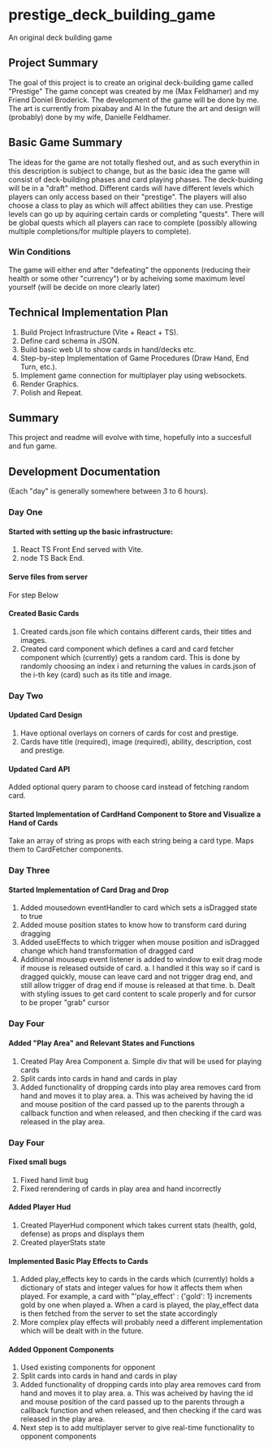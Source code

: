 # prestige_deck_building_game
An original deck building game  

## Project Summary
The goal of this project is to create an original deck-building game called "Prestige"
The game concept was created by me (Max Feldhamer) and my Friend Doniel Broderick.
The development of the game will be done by me.
The art is currently from pixabay and AI
In the future the art and design will (probably) done by my wife, Danielle Feldhamer.

## Basic Game Summary
The ideas for the game are not totally fleshed out, and as such everythin in this description is subject to change, but as the basic idea the game will consist of deck-building phases and card playing phases. The deck-buiding will be in a "draft" method. Different cards will have different levels which players can only access based on their "prestige". The players will also choose a class to play as which will affect abilities they can use. Prestige levels can go up by aquiring certain cards or completing "quests". There will be global quests which all players can race to complete (possibly allowing multiple completions/for multiple players to complete).

### Win Conditions
The game will either end after "defeating" the opponents (reducing their health or some other "currency") or by acheiving some maximum level yourself (will be decide on more clearly later)

## Technical Implementation Plan
1. Build Project Infrastructure (Vite + React + TS).
2. Define card schema in JSON.
3. Build basic web UI to show cards in hand/decks etc. 
4. Step-by-step Implementation of Game Procedures (Draw Hand, End Turn, etc.).
5. Implement game connection for multiplayer play using websockets.
6. Render Graphics.
7. Polish and Repeat.

## Summary
This project and readme will evolve with time, hopefully into a succesfull and fun game.

## Development Documentation
(Each "day" is generally somewhere between 3 to 6 hours).

### Day One
#### Started with setting up the basic infrastructure:
1. React TS Front End served with Vite.
2. node TS Back End.

#### Serve files from server
For step Below

#### Created Basic Cards
1. Created cards.json file which contains different cards, their titles and images.
2. Created card component which defines a card and card fetcher component which (currently) gets a random card. This is done by randomly choosing an index i and returning the values in cards.json of the i-th key (card) such as its title and image.

### Day Two
#### Updated Card Design
1. Have optional overlays on corners of cards for cost and prestige.
2. Cards have title (required), image (required), ability, description, cost and prestige.

#### Updated Card API
Added optional query param to choose card instead of fetching random card.

#### Started Implementation of CardHand Component to Store and Visualize a Hand of Cards
Take an array of string as props with each string being a card type. Maps them to CardFetcher components. 

### Day Three
#### Started Implementation of Card Drag and Drop
1. Added mousedown eventHandler to card which sets a isDragged state to true
2. Added mouse position states to know how to transform card during dragging
3. Added useEffects to which trigger when mouse position and isDragged change which hand transformation of dragged card
4. Additional mouseup event listener is added to window to exit drag mode if mouse is released outside of card.
    a. I handled it this way so if card is dragged quickly, mouse can leave card and not trigger drag end, and still allow trigger of drag end if mouse is released at that time.
    b. Dealt with styling issues to get card content to scale properly and for cursor to be proper "grab" cursor

### Day Four
#### Added "Play Area" and Relevant States and Functions
1. Created Play Area Component 
    a. Simple div that will be used for playing cards
2. Split cards into cards in hand and cards in play
3. Added functionality of dropping cards into play area removes card from hand and moves it to play area.
    a. This was acheived by having the id and mouse position of the card passed up to the parents through a callback function and when released, and then checking if the card was released in the play area.

### Day Four
#### Fixed small bugs 
1. Fixed hand limit bug
2. Fixed rerendering of cards in play area and hand incorrectly

#### Added Player Hud
1. Created PlayerHud component which takes current stats (health, gold, defense) as props and displays them
2. Created playerStats state 

#### Implemented Basic Play Effects to Cards 
1. Added play_effects key to cards in the cards which (currently) holds a dictionary of stats and integer values for how it affects them when played. For example, a card with "'play_effect' : {'gold': 1} increments gold by one when played
    a. When a card is played, the play_effect data is then fetched from the server to set the state accordingly
2. More complex play effects will probably need a different implementation which will be dealt with in the future.

#### Added Opponent Components
1. Used existing components for opponent
2. Split cards into cards in hand and cards in play
3. Added functionality of dropping cards into play area removes card from hand and moves it to play area.
    a. This was acheived by having the id and mouse position of the card passed up to the parents through a callback function and when released, and then checking if the card was released in the play area.
4. Next step is to add multiplayer server to give real-time functionality to opponent components